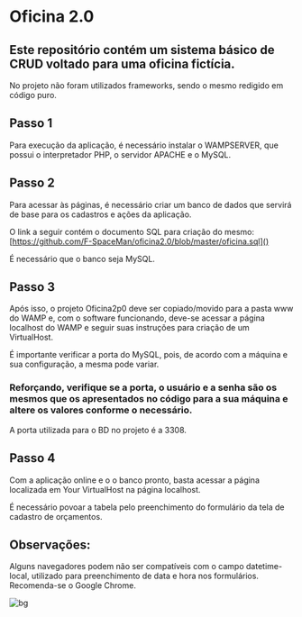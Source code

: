 # Oficina 2.0

## Este repositório contém um sistema básico de CRUD voltado para uma oficina fictícia.

No projeto não foram utilizados frameworks, sendo o mesmo redigido em código puro.

## Passo 1
Para execução da aplicação, é necessário instalar o WAMPSERVER, que possui o interpretador PHP, o servidor APACHE e o MySQL.

## Passo 2
Para acessar às páginas, é necessário criar um banco de dados que servirá de base para os cadastros e ações da aplicação.

O link a seguir contém o documento SQL para criação do mesmo: [https://github.com/F-SpaceMan/oficina2.0/blob/master/oficina.sql]()

É necessário que o banco seja MySQL.

## Passo 3
Após isso, o projeto Oficina2p0 deve ser copiado/movido para a pasta www do WAMP e, com o software funcionando, deve-se acessar a página localhost do WAMP e seguir suas instruções para criação de um VirtualHost.

É importante verificar a porta do MySQL, pois, de acordo com a máquina e sua configuração, a mesma pode variar.

### Reforçando, verifique se a porta, o usuário e a senha são os mesmos que os apresentados no código para a sua máquina e altere os valores conforme o necessário.

A porta utilizada para o BD no projeto é a 3308.

## Passo 4
Com a aplicação online e o o banco pronto, basta acessar a página localizada em Your VirtualHost na página localhost.

É necessário povoar a tabela pelo preenchimento do formulário da tela de cadastro de orçamentos.

## Observações:

Alguns navegadores podem não ser compatíveis com o campo datetime-local, utilizado para preenchimento de data e hora nos formulários. Recomenda-se o Google Chrome.

![bg](red)





